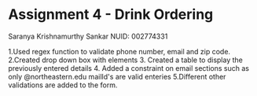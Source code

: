 # Assignment 4 - Drink Ordering 

Saranya Krishnamurthy Sankar
NUID: 002774331

1.Used regex function to validate phone number, email and zip code.
2.Created drop down box with elements 
3. Created a table to display the previously entered details 
4. Added a constraint on email sections such as only @northeastern.edu mailId's are valid enteries 
5.Different other validations are added to the form.
